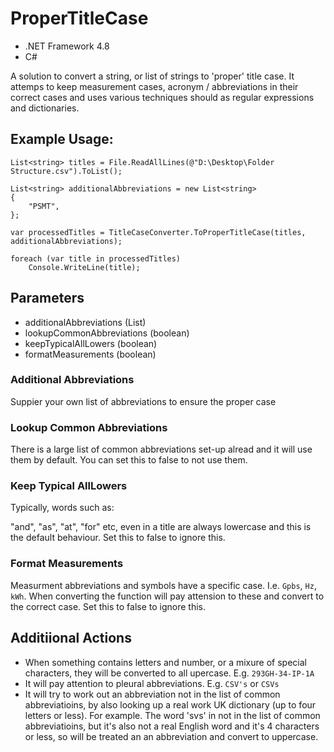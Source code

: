 # ProperTitleCase

* .NET Framework 4.8
* C#

A solution to convert a string, or list of strings to 'proper' title case. It attemps to keep measurement cases, acronym / abbreviations in their correct cases and uses various techniques should as regular expressions and dictionaries.

## Example Usage:

```
List<string> titles = File.ReadAllLines(@"D:\Desktop\Folder Structure.csv").ToList();

List<string> additionalAbbreviations = new List<string>
{
    "PSMT",
};

var processedTitles = TitleCaseConverter.ToProperTitleCase(titles, additionalAbbreviations);

foreach (var title in processedTitles)
    Console.WriteLine(title);
```

## Parameters

* additionalAbbreviations (List<string>)
* lookupCommonAbbreviations (boolean)
* keepTypicalAllLowers (boolean)
* formatMeasurements (boolean)

### Additional Abbreviations

Suppier your own list of abbreviations to ensure the proper case

### Lookup Common Abbreviations

There is a large list of common abbreviations set-up alread and it will use them by default. You can set this to false to not use them.

### Keep Typical AllLowers

Typically, words such as:

 "and", "as", "at", "for" etc, even in a title are always lowercase and this is the default behaviour. Set this to false to ignore this.

### Format Measurements

Measurment abbreviations and symbols have a specific case. I.e. `Gpbs`, `Hz`, `kWh`. When converting the function will pay attension to these and convert to the correct case. Set this to false to ignore this.

## Additiional Actions

* When something contains letters and number, or a mixure of special characters, they will be converted to all upercase. E.g. `293GH-34-IP-1A`
* It will pay attention to pleural abbreviations. E.g. `CSV's` or `CSVs`
* It will try to work out an abbreviation not in the list of common abbreviatioins, by also looking up a real work UK dictionary (up to four letters or less).
  For example. The word 'svs' in not in the list of common abbreviatioins, but it's also not a real English word and it's 4 characters or less, so will be treated an an abbreviation and convert to uppercase.
